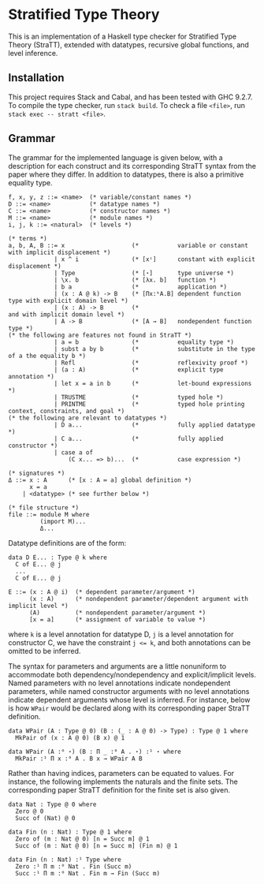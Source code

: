 # Stratified Type Theory

This is an implementation of a Haskell type checker for Stratified Type Theory (StraTT),
extended with datatypes, recursive global functions, and level inference.

## Installation

This project requires Stack and Cabal, and has been tested with GHC 9.2.7.
To compile the type checker, run `stack build`.
To check a file `<file>`, run `stack exec -- stratt <file>`.

## Grammar

The grammar for the implemented language is given below,
with a description for each construct and
its corresponding StraTT syntax from the paper where they differ.
In addition to datatypes, there is also a primitive equality type.

```ebnf
f, x, y, z ::= <name>  (* variable/constant names *)
D ::= <name>           (* datatype names *)
C ::= <name>           (* constructor names *)
M ::= <name>           (* module names *)
i, j, k ::= <natural>  (* levels *)

(* terms *)
a, b, A, B ::= x                   (*           variable or constant with implicit displacement *)
             | x ^ i               (* [xⁱ]      constant with explicit displacement *)
             | Type                (* [⋆]       type universe *)
             | \x. b               (* [λx. b]   function *)
             | b a                 (*           application *)
             | (x : A @ k) -> B    (* [Πx:ᵏA.B] dependent function type with explicit domain level *)
             | (x : A) -> B        (*                               and with implicit domain level *)
             | A -> B              (* [A → B]   nondependent function type *)
(* the following are features not found in StraTT *)
             | a = b               (*           equality type *)
             | subst a by b        (*           substitute in the type of a the equality b *)
             | Refl                (*           reflexivity proof *)
             | (a : A)             (*           explicit type annotation *)
             | let x = a in b      (*           let-bound expressions *)
             | TRUSTME             (*           typed hole *)
             | PRINTME             (*           typed hole printing context, constraints, and goal *)
(* the following are relevant to datatypes *)
             | D a...              (*           fully applied datatype *)
             | C a...              (*           fully applied constructor *)
             | case a of
                 (C x... => b)...  (*           case expression *)

(* signatures *)
Δ ::= x : A      (* [x : A ≔ a] global definition *)
      x = a
    | <datatype> (* see further below *)

(* file structure *)
file ::= module M where
         (import M)...
         Δ...
```

Datatype definitions are of the form:

```
data D E... : Type @ k where
  C of E... @ j
  ...
  C of E... @ j
```

```ebnf
E ::= (x : A @ i)  (* dependent parameter/argument *)
      (x : A)      (* nondependent parameter/dependent argument with implicit level *)
      (A)          (* nondependent parameter/argument *)
      [x = a]      (* assignment of variable to value *)
```

where `k` is a level annotation for datatype D,
`j` is a level annotation for constructor C,
we have the constraint `j <= k`,
and both annotations can be omitted to be inferred.

The syntax for parameters and arguments are a little nonuniform
to accommodate both dependency/nondependency and explicit/implicit levels.
Named parameters with no level annotations indicate nondependent parameters,
while named constructor arguments with no level annotations indicate dependent arguments whose level is inferred.
For instance, below is how `WPair` would be declared
along with its corresponding paper StraTT definition.

```
data WPair (A : Type @ 0) (B : (_ : A @ 0) -> Type) : Type @ 1 where
  MkPair of (x : A @ 0) (B x) @ 1
```

```
data WPair (A :⁰ ⋆) (B : Π _ :⁰ A . ⋆) :¹ ⋆ where
  MkPair :¹ Π x :⁰ A . B x → WPair A B
```

Rather than having indices, parameters can be equated to values.
For instance, the following implements the naturals and the finite sets.
The corresponding paper StraTT definition for the finite set is also given.

```
data Nat : Type @ 0 where
  Zero @ 0
  Succ of (Nat) @ 0

data Fin (n : Nat) : Type @ 1 where
  Zero of (m : Nat @ 0) [n = Succ m] @ 1
  Succ of (m : Nat @ 0) [n = Succ m] (Fin m) @ 1
```

```
data Fin (n : Nat) :¹ Type where
  Zero :¹ Π m :⁰ Nat . Fin (Succ m)
  Succ :¹ Π m :⁰ Nat . Fin m → Fin (Succ m)

```